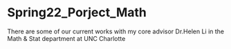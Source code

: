 # Spring22_Porject_Math
There are some of our current works with my core advisor Dr.Helen Li in the Math & Stat department at UNC Charlotte
